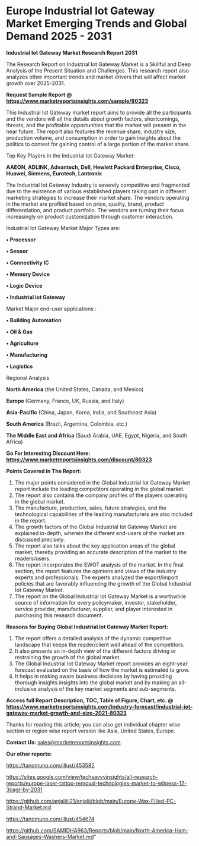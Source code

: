 # Europe Industrial Iot Gateway Market Emerging Trends and Global Demand 2025 - 2031

<strong>Industrial Iot Gateway Market Research Report 2031</strong>

The Research Report on Industrial Iot Gateway Market is a Skillful and Deep Analysis of the Present Situation and Challenges. This research report also analyzes other important trends and market drivers that will affect market growth over 2025-2031.

<strong>Request Sample Report @ <a href=https://www.marketreportsinsights.com/sample/80323>https://www.marketreportsinsights.com/sample/80323</a></strong>

This Industrial Iot Gateway market report aims to provide all the participants and the vendors will all the details about growth factors, shortcomings, threats, and the profitable opportunities that the market will present in the near future. The report also features the revenue share, industry size, production volume, and consumption in order to gain insights about the politics to contest for gaining control of a large portion of the market share.

Top Key Players in the Industrial Iot Gateway Market:

<strong>AAEON, ADLINK, Advantech, Dell, Hewlett Packard Enterprise, Cisco, Huawei, Siemens, Eurotech, Lantronix</strong>

The Industrial Iot Gateway Industry is severely competitive and fragmented due to the existence of various established players taking part in different marketing strategies to increase their market share. The vendors operating in the market are profiled based on price, quality, brand, product differentiation, and product portfolio. The vendors are turning their focus increasingly on product customization through customer interaction.

Industrial Iot Gateway Market Major Types are:

<strong>• Processor

• Sensor

• Connectivity IC

• Memory Device

• Logic Device

• Industrial Iot Gateway</strong>

Market Major end-user applications :

<strong>• Building Automation

• Oil & Gas

• Agriculture

• Manufacturing

• Logistics</strong>

Regional Analysis

</u><strong><b>North America</b></strong> (the United States, Canada, and Mexico)

<strong><b>Europe </b></strong>(Germany, France, UK, Russia, and Italy)

<strong><b>Asia-Pacific</b></strong> (China, Japan, Korea, India, and Southeast Asia)

<strong><b>South America</b></strong> (Brazil, Argentina, Colombia, etc.)

<strong><b>The Middle East and Africa</b></strong> (Saudi Arabia, UAE, Egypt, Nigeria, and South Africa)

<strong>Go For Interesting Discount Here: <a href=https://www.marketreportsinsights.com/discount/80323>https://www.marketreportsinsights.com/discount/80323</a></strong>

<strong>Points Covered in The Report:</strong>
<ol>
  <li>The major points considered in the Global Industrial Iot Gateway Market report include the leading competitors operating in the global market.</li>
  <li>The report also contains the company profiles of the players operating in the global market.</li>
  <li>The manufacture, production, sales, future strategies, and the technological capabilities of the leading manufacturers are also included in the report.</li>
  <li>The growth factors of the Global Industrial Iot Gateway Market are explained in-depth, wherein the different end-users of the market are discussed precisely.</li>
  <li>The report also talks about the key application areas of the global market, thereby providing an accurate description of the market to the readers/users.</li>
  <li>The report incorporates the SWOT analysis of the market. In the final section, the report features the opinions and views of the industry experts and professionals. The experts analyzed the export/import policies that are favorably influencing the growth of the Global Industrial Iot Gateway Market.</li>
  <li>The report on the Global Industrial Iot Gateway Market is a worthwhile source of information for every policymaker, investor, stakeholder, service provider, manufacturer, supplier, and player interested in purchasing this research document.</li>
</ol>
<strong>Reasons for Buying Global Industrial Iot Gateway Market Report:</strong>

<ol>
  <li>The report offers a detailed analysis of the dynamic competitive landscape that keeps the reader/client well ahead of the competitors.</li>
  <li>It also presents an in-depth view of the different factors driving or restraining the growth of the global market.</li>
  <li>The Global Industrial Iot Gateway Market report provides an eight-year forecast evaluated on the basis of how the market is estimated to grow.</li>
  <li>It helps in making aware business decisions by having providing thorough insights insights into the global market and by making an all-inclusive analysis of the key market segments and sub-segments.</li>
</ol>
<strong>Access full Report Description, TOC, Table of Figure, Chart, etc. @ <a href=https://www.marketreportsinsights.com/industry-forecast/industrial-iot-gateway-market-growth-and-size-2021-80323>https://www.marketreportsinsights.com/industry-forecast/industrial-iot-gateway-market-growth-and-size-2021-80323</a></strong>


Thanks for reading this article; you can also get individual chapter wise section or region wise report version like Asia, United States, Europe.

<strong>Contact Us:</strong>
sales@marketreportsinsights.com

<strong>Our other reports:</strong>

<a href=https://tanomuno.com/illust/453582>https://tanomuno.com/illust/453582</a>

<a href=https://sites.google.com/view/techsavvyinsights/all-research-reports/europe-laser-tattoo-removal-technologies-market-to-witness-12-3cagr-by-2031>https://sites.google.com/view/techsavvyinsights/all-research-reports/europe-laser-tattoo-removal-technologies-market-to-witness-12-3cagr-by-2031</a>

<a href=https://github.com/anjaliiii21/anjalii/blob/main/Europe-Wax-Filled-PC-Strand-Market.md>https://github.com/anjaliiii21/anjalii/blob/main/Europe-Wax-Filled-PC-Strand-Market.md</a>

<a href=https://tanomuno.com/illust/454674>https://tanomuno.com/illust/454674</a>

<a href=https://github.com/SAMIDHA963/Reports/blob/main/North-America-Ham-and-Sausages-Washers-Market.md>https://github.com/SAMIDHA963/Reports/blob/main/North-America-Ham-and-Sausages-Washers-Market.md</a>"
